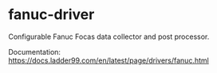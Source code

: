 # fanuc-driver

Configurable Fanuc Focas data collector and post processor.

Documentation: https://docs.ladder99.com/en/latest/page/drivers/fanuc.html  
  
